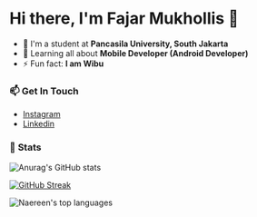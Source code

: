 # Hi there, I'm Fajar Mukhollis 👋

- :school: I'm a student at **Pancasila University, South Jakarta**
- :iphone: Learning all about **Mobile Developer (Android Developer)**
- ⚡ Fun fact: **I am Wibu**

### :mailbox: **Get In Touch**

- [Instagram](https://www.instagram.com/choco.avocad0/)
- [Linkedin](https://www.linkedin.com/in/fajar-mukhollis/)

### :battery: **Stats**

![Anurag's GitHub stats](https://github-readme-stats.vercel.app/api?username=FajarMukhollis&show_icons=true&theme=algolia)

[![GitHub Streak](https://streak-stats.demolab.com?user=FajarMukhollis&theme=algolia)](https://git.io/streak-stats)

![Naereen's top languages](https://github-readme-stats.vercel.app/api/top-langs/?username=FajarMukhollis&theme=algolia)
